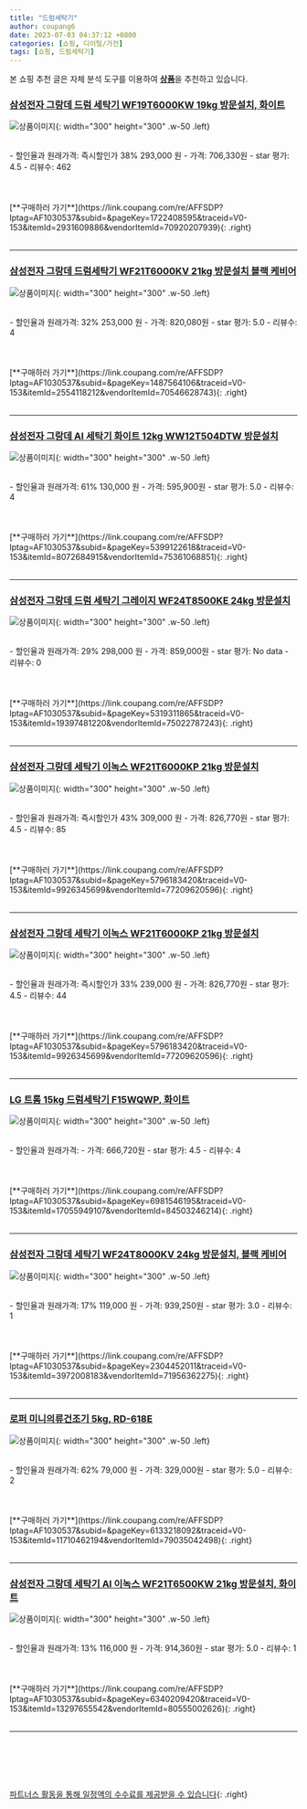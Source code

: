 ```yaml
---
title: "드럼세탁기"
author: coupang6
date: 2023-07-03 04:37:12 +0800
categories: [쇼핑, 디이털/가전]
tags: [쇼핑, 드럼세탁기]
---
```


본 쇼핑 추천 글은 자체 분석 도구를 이용하여 [**상품**](https://link.coupang.com/a/bao1ui)을 추천하고 있습니다.

### [삼성전자 그랑데 드럼 세탁기 WF19T6000KW 19kg 방문설치, 화이트](https://link.coupang.com/re/AFFSDP?lptag=AF1030537&subid=&pageKey=1722408595&traceid=V0-153&itemId=2931609886&vendorItemId=70920207939)

![상품이미지](https://thumbnail8.coupangcdn.com/thumbnails/remote/230x230ex/image/retail/images/4283999831510872-558c8458-c876-4b52-be43-26071bfe0ded.jpg){: width="300" height="300" .w-50 .left}


<br>
- 할인율과 원래가격: 즉시할인가 38%  293,000   원
- 가격: 706,330원
- star 평가: 4.5
- 리뷰수: 462
<br>
<br>
<br>
<br>
[**구매하러 가기**](https://link.coupang.com/re/AFFSDP?lptag=AF1030537&subid=&pageKey=1722408595&traceid=V0-153&itemId=2931609886&vendorItemId=70920207939){: .right}
<br>
<br>

---

### [삼성전자 그랑데 드럼세탁기 WF21T6000KV 21kg 방문설치 블랙 케비어](https://link.coupang.com/re/AFFSDP?lptag=AF1030537&subid=&pageKey=1487564106&traceid=V0-153&itemId=2554118212&vendorItemId=70546628743)

![상품이미지](https://thumbnail6.coupangcdn.com/thumbnails/remote/230x230ex/image/retail/images/1655726159055014-bcd5cd57-86c9-4de0-a17b-545d4e48c2e8.jpg){: width="300" height="300" .w-50 .left}


<br>
- 할인율과 원래가격: 32%  253,000   원
- 가격: 820,080원
- star 평가: 5.0
- 리뷰수: 4
<br>
<br>
<br>
<br>
[**구매하러 가기**](https://link.coupang.com/re/AFFSDP?lptag=AF1030537&subid=&pageKey=1487564106&traceid=V0-153&itemId=2554118212&vendorItemId=70546628743){: .right}
<br>
<br>

---

### [삼성전자 그랑데 AI 세탁기 화이트 12kg WW12T504DTW 방문설치](https://link.coupang.com/re/AFFSDP?lptag=AF1030537&subid=&pageKey=5399122618&traceid=V0-153&itemId=8072684915&vendorItemId=75361068851)

![상품이미지](https://thumbnail9.coupangcdn.com/thumbnails/remote/230x230ex/image/retail/images/2961498539059785-314288b3-5301-4fe8-9a9a-04018a0efc51.jpg){: width="300" height="300" .w-50 .left}


<br>
- 할인율과 원래가격: 61%  130,000   원
- 가격: 595,900원
- star 평가: 5.0
- 리뷰수: 4
<br>
<br>
<br>
<br>
[**구매하러 가기**](https://link.coupang.com/re/AFFSDP?lptag=AF1030537&subid=&pageKey=5399122618&traceid=V0-153&itemId=8072684915&vendorItemId=75361068851){: .right}
<br>
<br>

---

### [삼성전자 그랑데 드럼 세탁기 그레이지 WF24T8500KE 24kg 방문설치](https://link.coupang.com/re/AFFSDP?lptag=AF1030537&subid=&pageKey=5319311865&traceid=V0-153&itemId=19397481220&vendorItemId=75022787243)

![상품이미지](https://thumbnail10.coupangcdn.com/thumbnails/remote/230x230ex/image/retail/images/2449632708158825-d22b7779-145b-4bf4-bf0a-86e0975b9bd3.jpg){: width="300" height="300" .w-50 .left}


<br>
- 할인율과 원래가격: 29%  298,000   원
- 가격: 859,000원
- star 평가: No data
- 리뷰수: 0
<br>
<br>
<br>
<br>
[**구매하러 가기**](https://link.coupang.com/re/AFFSDP?lptag=AF1030537&subid=&pageKey=5319311865&traceid=V0-153&itemId=19397481220&vendorItemId=75022787243){: .right}
<br>
<br>

---

### [삼성전자 그랑데 세탁기 이녹스 WF21T6000KP 21kg 방문설치](https://link.coupang.com/re/AFFSDP?lptag=AF1030537&subid=&pageKey=5796183420&traceid=V0-153&itemId=9926345699&vendorItemId=77209620596)

![상품이미지](https://thumbnail9.coupangcdn.com/thumbnails/remote/230x230ex/image/retail/images/3727726481795694-667b29f6-1da2-45f0-bddd-95f83d57b745.jpg){: width="300" height="300" .w-50 .left}


<br>
- 할인율과 원래가격: 즉시할인가 43%  309,000   원
- 가격: 826,770원
- star 평가: 4.5
- 리뷰수: 85
<br>
<br>
<br>
<br>
[**구매하러 가기**](https://link.coupang.com/re/AFFSDP?lptag=AF1030537&subid=&pageKey=5796183420&traceid=V0-153&itemId=9926345699&vendorItemId=77209620596){: .right}
<br>
<br>

---

### [삼성전자 그랑데 세탁기 이녹스 WF21T6000KP 21kg 방문설치](https://link.coupang.com/re/AFFSDP?lptag=AF1030537&subid=&pageKey=5796183420&traceid=V0-153&itemId=9926345699&vendorItemId=77209620596)

![상품이미지](https://thumbnail9.coupangcdn.com/thumbnails/remote/230x230ex/image/retail/images/3727726481795694-667b29f6-1da2-45f0-bddd-95f83d57b745.jpg){: width="300" height="300" .w-50 .left}


<br>
- 할인율과 원래가격: 즉시할인가 33%  239,000   원
- 가격: 826,770원
- star 평가: 4.5
- 리뷰수: 44
<br>
<br>
<br>
<br>
[**구매하러 가기**](https://link.coupang.com/re/AFFSDP?lptag=AF1030537&subid=&pageKey=5796183420&traceid=V0-153&itemId=9926345699&vendorItemId=77209620596){: .right}
<br>
<br>

---

### [LG 트롬 15kg 드럼세탁기 F15WQWP, 화이트](https://link.coupang.com/re/AFFSDP?lptag=AF1030537&subid=&pageKey=6981546195&traceid=V0-153&itemId=17055949107&vendorItemId=84503246214)

![상품이미지](https://thumbnail6.coupangcdn.com/thumbnails/remote/230x230ex/image/vendor_inventory/2ba5/96b31a708981c7f6e1f903e9185c9c32c8d192d48a1e9864e46527538fab.jpg){: width="300" height="300" .w-50 .left}


<br>
- 할인율과 원래가격: 
- 가격: 666,720원
- star 평가: 4.5
- 리뷰수: 4
<br>
<br>
<br>
<br>
[**구매하러 가기**](https://link.coupang.com/re/AFFSDP?lptag=AF1030537&subid=&pageKey=6981546195&traceid=V0-153&itemId=17055949107&vendorItemId=84503246214){: .right}
<br>
<br>

---

### [삼성전자 그랑데 세탁기 WF24T8000KV 24kg 방문설치, 블랙 케비어](https://link.coupang.com/re/AFFSDP?lptag=AF1030537&subid=&pageKey=2304452011&traceid=V0-153&itemId=3972008183&vendorItemId=71956362275)

![상품이미지](https://thumbnail7.coupangcdn.com/thumbnails/remote/230x230ex/image/retail/images/2344429559910855-3c8376c9-6eeb-445a-8062-1385ca64e64f.png){: width="300" height="300" .w-50 .left}


<br>
- 할인율과 원래가격: 17%  119,000   원
- 가격: 939,250원
- star 평가: 3.0
- 리뷰수: 1
<br>
<br>
<br>
<br>
[**구매하러 가기**](https://link.coupang.com/re/AFFSDP?lptag=AF1030537&subid=&pageKey=2304452011&traceid=V0-153&itemId=3972008183&vendorItemId=71956362275){: .right}
<br>
<br>

---

### [로퍼 미니의류건조기 5kg, RD-618E](https://link.coupang.com/re/AFFSDP?lptag=AF1030537&subid=&pageKey=6133218092&traceid=V0-153&itemId=11710462194&vendorItemId=79035042498)

![상품이미지](https://thumbnail10.coupangcdn.com/thumbnails/remote/230x230ex/image/vendor_inventory/dbff/2b58b0c7df7db25603919b70a61e5e63cf96e8a56e5c7ad203d101c79321.jpg){: width="300" height="300" .w-50 .left}


<br>
- 할인율과 원래가격: 62%  79,000   원
- 가격: 329,000원
- star 평가: 5.0
- 리뷰수: 2
<br>
<br>
<br>
<br>
[**구매하러 가기**](https://link.coupang.com/re/AFFSDP?lptag=AF1030537&subid=&pageKey=6133218092&traceid=V0-153&itemId=11710462194&vendorItemId=79035042498){: .right}
<br>
<br>

---

### [삼성전자 그랑데 세탁기 AI 이녹스 WF21T6500KW 21kg 방문설치, 화이트](https://link.coupang.com/re/AFFSDP?lptag=AF1030537&subid=&pageKey=6340209420&traceid=V0-153&itemId=13297655542&vendorItemId=80555002626)

![상품이미지](https://thumbnail7.coupangcdn.com/thumbnails/remote/230x230ex/image/retail/images/3138374874665086-a14ad31f-2562-4133-a5d9-16fc181a6cb9.jpg){: width="300" height="300" .w-50 .left}


<br>
- 할인율과 원래가격: 13%  116,000   원
- 가격: 914,360원
- star 평가: 5.0
- 리뷰수: 1
<br>
<br>
<br>
<br>
[**구매하러 가기**](https://link.coupang.com/re/AFFSDP?lptag=AF1030537&subid=&pageKey=6340209420&traceid=V0-153&itemId=13297655542&vendorItemId=80555002626){: .right}
<br>
<br>

---
<br><br><br><br><br> [파트너스 활동을 통해 일정액의 수수료를 제공받을 수 있습니다](https://link.coupang.com/a/bao1ui){: .right}